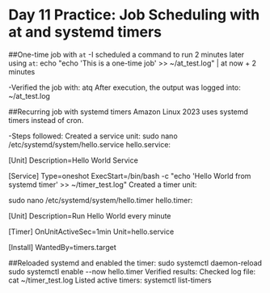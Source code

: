 # Day 11 Practice: Job Scheduling with at and systemd timers

##One-time job with `at`
 -I scheduled a command to run 2 minutes later using `at`:
  echo "echo 'This is a one-time job' >> ~/at_test.log" | at now + 2 minutes

 -Verified the job with:
  atq
  After execution, the output was logged into:
  ~/at_test.log

##Recurring job with systemd timers
  Amazon Linux 2023 uses systemd timers instead of cron.

 -Steps followed:
  Created a service unit:
  sudo nano /etc/systemd/system/hello.service
  hello.service:

[Unit]
Description=Hello World Service

[Service]
Type=oneshot
ExecStart=/bin/bash -c "echo 'Hello World from systemd timer' >> ~/timer_test.log"
Created a timer unit:


sudo nano /etc/systemd/system/hello.timer
hello.timer:


[Unit]
Description=Run Hello World every minute

[Timer]
OnUnitActiveSec=1min
Unit=hello.service

[Install]
WantedBy=timers.target

##Reloaded systemd and enabled the timer:
  sudo systemctl daemon-reload
  sudo systemctl enable --now hello.timer
Verified results:
Checked log file:
cat ~/timer_test.log
Listed active timers:
systemctl list-timers
